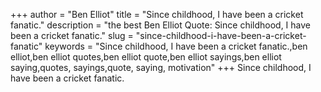 +++
author = "Ben Elliot"
title = "Since childhood, I have been a cricket fanatic."
description = "the best Ben Elliot Quote: Since childhood, I have been a cricket fanatic."
slug = "since-childhood-i-have-been-a-cricket-fanatic"
keywords = "Since childhood, I have been a cricket fanatic.,ben elliot,ben elliot quotes,ben elliot quote,ben elliot sayings,ben elliot saying,quotes, sayings,quote, saying, motivation"
+++
Since childhood, I have been a cricket fanatic.
